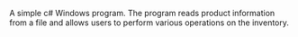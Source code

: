 A simple c# Windows program.
The program reads product information from a file and allows users to perform various operations on the inventory.
